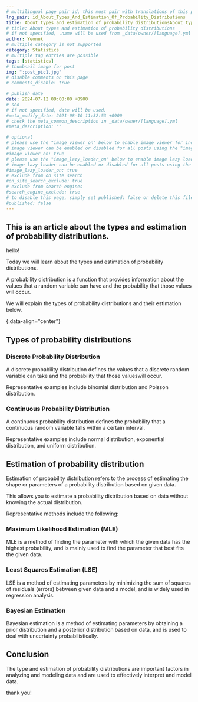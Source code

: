 ```yaml
---
# multilingual page pair id, this must pair with translations of this page. (This name must be unique)
lng_pair: id_About_Types_And_Estimation_Of_Probability_Distributions
title: About types and estimation of probability distributionsAbout types and estimation of probability distributions
# title: About types and estimation of probability distributions
# if not specified, .name will be used from _data/owner/[language].yml
author: Yeonuk
# multiple category is not supported
category: Statistics
# multiple tag entries are possible
tags: [statistics]
# thumbnail image for post
img: ":post_pic1.jpg"
# disable comments on this page
# comments_disable: true

# publish date
date: 2024-07-12 09:00:00 +0900
# seo
# if not specified, date will be used.
#meta_modify_date: 2021-08-10 11:32:53 +0900
# check the meta_common_description in _data/owner/[language].yml
#meta_description: ""

# optional
# please use the "image_viewer_on" below to enable image viewer for individual pages or posts (_posts/ or [language]/_posts folders).
# image viewer can be enabled or disabled for all posts using the "image_viewer_posts: true" setting in _data/conf/main.yml.
#image_viewer_on: true
# please use the "image_lazy_loader_on" below to enable image lazy loader for individual pages or posts (_posts/ or [language]/_posts folders).
# image lazy loader can be enabled or disabled for all posts using the "image_lazy_loader_posts: true" setting in _data/conf/main.yml.
#image_lazy_loader_on: true
# exclude from on site search
#on_site_search_exclude: true
# exclude from search engines
#search_engine_exclude: true
# to disable this page, simply set published: false or delete this file
#published: false
---
```


<!-- outline-start -->

## This is an article about the types and estimation of probability distributions.

hello!

Today we will learn about the types and estimation of probability distributions.

A probability distribution is a function that provides information about the values ​​that a random variable can have and the probability that those values ​​will occur.

We will explain the types of probability distributions and their estimation below.

{:data-align="center"}

<!-- outline-end -->

## Types of probability distributions

### Discrete Probability Distribution

A discrete probability distribution defines the values ​​that a discrete random variable can take and the probability that those values ​​will occur.

Representative examples include binomial distribution and Poisson distribution.

### Continuous Probability Distribution

A continuous probability distribution defines the probability that a continuous random variable falls within a certain interval.

Representative examples include normal distribution, exponential distribution, and uniform distribution.

## Estimation of probability distribution

Estimation of probability distribution refers to the process of estimating the shape or parameters of a probability distribution based on given data.

This allows you to estimate a probability distribution based on data without knowing the actual distribution.

Representative methods include the following:

### Maximum Likelihood Estimation (MLE)

MLE is a method of finding the parameter with which the given data has the highest probability, and is mainly used to find the parameter that best fits the given data.

### Least Squares Estimation (LSE)

LSE is a method of estimating parameters by minimizing the sum of squares of residuals (errors) between given data and a model, and is widely used in regression analysis.

### Bayesian Estimation

Bayesian estimation is a method of estimating parameters by obtaining a prior distribution and a posterior distribution based on data, and is used to deal with uncertainty probabilistically.

## Conclusion

The type and estimation of probability distributions are important factors in analyzing and modeling data and are used to effectively interpret and model data.

thank you!
